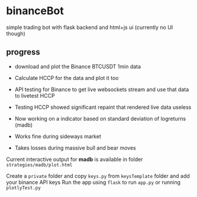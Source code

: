 # binanceBot
simple trading bot with flask backend and html+js ui (currently no UI though)

## progress
* download and plot the Binance BTCUSDT 1min data 
* Calculate HCCP for the data and plot it too

* API testing for Binance to get live websockets stream and use that data to livetest HCCP
* Testing HCCP showed significant repaint that rendered live data useless

* Now working on a indicator based on standard deviation of logreturns (madb)
* Works fine during sideways market
* Takes losses during massive bull and bear moves


Current interactive output for **madb** is available in folder `strategies/madb/plot.html`

Create a `private` folder and copy `keys.py` from `keysTemplate` folder and add your binance API keys
Run the app using `flask` to run `app.py` or running `plotlyTest.py`

